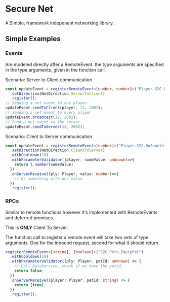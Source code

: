 # Secure Net
A Simple, framework indepenent networking library.

## Simple Examples

### Events

Are modeled directly after a RemoteEvent.
the type arguments are specified in the type arguments, given in the function call.

Scenario: Server to Client communication

```ts
const updateEvent = registerRemoteEvent<[number, number]>("Player.S2C.Update")
  .setDirection(NetDirection.ServerToClient)
  .register();
// Sending a net event to one player.
updateEvent.sendToClient(player, 12, 2002);
// Sending a net event to every player
updateEvent.broadcast(12, 2002);
// Send a net event to the server
updateEvent.sendToServer(12, 2002);
```

Scenario: Client to Server communication

```ts
const updateEvent = registerRemoteEvent<[number]>("Player.S2C.DoSomething")
  .setDirection(NetDirection.ClientToServer)
  .withCooldown(10)
  .withParameterValidator((player, someValue: unknown)=>{
    return t.number(someValue)
  })
  .onServerReceive((ply: Player, value: number)=>{
    // Do something with our value.
  })
  .register();

```
### RPCs
Similar to remote functions however it's implemented with RemoteEvents and deferred promises.

This is **ONLY** Client To Server.

The function call to register a remote event will take two sets of type arguments.
One for the inbound request, second for what it should return.

```ts
registerRemoteEvent<[string], [boolean]>("S2C.Pets.EquipPet")
  .withCooldown(10)
  .withParameterValidator((ply: Player, petId: unknown) => {
    // Call DataService, check if we have the petid.
    return false;
  })
  .onServerReceive((player: Player, petId: string) => {
    return [true];
  })
  .register();
```
